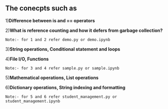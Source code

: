 <h2>The conecpts such as</h2>

1)<b>Difference between is and == operators</b>

2)<b>What is reference counting and how it defers from garbage collection?</b>
 
    Note:- for 1 and 2 refer demo.py or demo.ipynb
 
3)<b>String operations, Conditional statement and loops</b>

4)<b>File I/O, Functions</b>

    Note:- for 3 and 4 refer sample.py or sample.ipynb
    
5)<b>Mathematical operations, List operations</b>

6)<b>Dictionary operations, String indexing and formatting</b>

    Note:- for 5 and 6 refer student_management.py or student_management.ipynb
